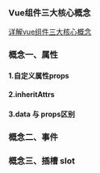 ### Vue组件三大核心概念

[详解vue组件三大核心概念](https://github.com/ljianshu/Blog/issues/67)

### 概念一、属性

  #### 1.自定义属性props


  #### 2.inheritAttrs

  #### 3.data 与 props区别


### 概念二、事件


### 概念三、插槽 slot
